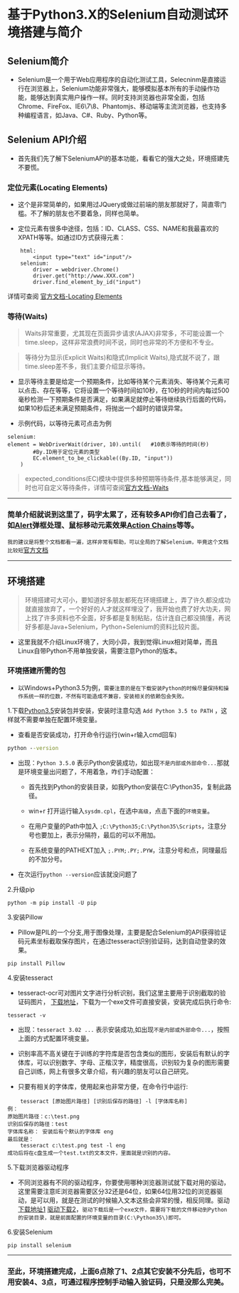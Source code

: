 # 基于Python3.X的Selenium自动测试环境搭建与简介

## Selenium简介
- Selenium是一个用于Web应用程序的自动化测试工具，Selecninm是直接运行在浏览器上，Selenium功能非常强大，能够模拟基本所有的手动操作功能，能够达到真实用户操作一样。同时支持浏览器也非常全面，包括Chrome、FireFox、IE6\7\8、Phantomjs、移动端等主流浏览器，也支持多种编程语言，如Java、C#、Ruby、Python等。

## Selenium API介绍

- 首先我们先了解下SeleniumAPI的基本功能，看看它的强大之处，环境搭建先不要慌。

### 定位元素(Locating Elements)
 
- 这个是非常简单的，如果用过JQuery或做过前端的朋友那就好了，简直零门槛。不了解的朋友也不要着急，同样也简单。

- 定位元素有很多中途径，包括：ID、CLASS、CSS、NAME和我最喜欢的XPATH等等。如通过ID方式获得元素：

```
    html:
        <input type="text" id="input"/>
    selenium: 
        driver = webdriver.Chrome()
        driver.get("http://www.XXX.com")
        driver.find_element_by_id("input")
```
详情可查阅 [官方文档-Locating Elements](http://selenium-python.readthedocs.io/locating-elements.html)

### 等待(Waits)

>Waits非常重要，尤其现在页面异步请求(AJAX)非常多，不可能设置一个time.sleep，这样非常浪费时间不说，同时也非常的不方便和不专业。

>等待分为显示(Explicit Waits)和隐式(Implicit Waits),隐式就不说了，跟time.sleep差不多，我们主要介绍显示等待。

- 显示等待主要是给定一个预期条件，比如等待某个元素消失、等待某个元素可以点击、存在等等，它将设置一个等待时间如10秒，在10秒的时间内每过500毫秒检测一下预期条件是否满足，如果满足就停止等待继续执行后面的代码，如果10秒后还未满足预期条件，将抛出一个超时的错误异常。

- 示例代码，以等待元素可点击为例
```
selenium:
element = WebDriverWait(driver, 10).until(   #10表示等待的时间(秒)
        #By.ID用于定位元素的类型
        EC.element_to_be_clickable((By.ID, "input"))
    )
```
>expected_conditions(EC)模块中提供多种预期等待条件,基本能够满足，同时也可自定义等待条件，详情可查阅[官方文档-Waits](http://selenium-python.readthedocs.io/waits.html)

---

### 简单介绍就说到这里了，码字太累了，还有较多API你们自己去看了，如[Alert](http://selenium-python.readthedocs.io/api.html#module-selenium.webdriver.common.alert)弹框处理、鼠标移动元素效果[Action Chains](http://selenium-python.readthedocs.io/api.html#module-selenium.webdriver.common.action_chains)等等。
`我的建议是将整个文档都看一遍，这样非常有帮助，可以全局的了解Selenium，毕竟这个文档比较短`[官方文档](http://selenium-python.readthedocs.io/)

---

## 环境搭建

>环境搭建可大可小，要知道好多朋友都死在环境搭建上，弄了许久都没成功就直接放弃了，一个好好的人才就这样埋没了，我开始也费了好大功夫，网上找了许多资料也不全面，好多都是复制粘贴，估计连自己都没搞懂，再说好多都是Java+Selenium，Python+Selenium的资料比较片面。

- 这里我就不介绍Linux环境了，大同小异，我到觉得Linux相对简单，而且Linux自带Python不用单独安装，需要注意Python的版本。

### 环境搭建所需的包

- 以Windows+Python3.5为例，`需要注意的是在下载安装Python的时候尽量保持和操作系统一样的位数，不然有可能造成不兼容，安装相关的依赖包会失败。`

1.下载[Python3.5](https://www.python.org/downloads/release/python-350/)安装包并安装，安装时注意勾选 `Add Python 3.5 to PATH` ，这样就不需要单独在配置环境变量。   
- 查看是否安装成功，打开命令行运行(win+r输入cmd回车)
```cmd shell
python --version  
```
- 出现：`Python 3.5.0` 表示Python安装成功，如出现`不是内部或外部命令...`那就是环境变量出问题了，不用着急，咋们手动配置：

    + 首先找到Python的安装目录，如我Python安装在C:\Python35，复制此路径。

    + win+r 打开运行输入`sysdm.cpl`，在选中`高级`，点击下面的`环境变量`。

    + 在用户变量的Path中加入 `;C:\Python35;C:\Python35\Scripts`，注意分号也要加上，表示分隔符，最后的可以不用加。

    + 在系统变量的PATHEXT加入 `;.PYM;.PY;.PYW`，注意分号和点，同理最后的不加分号。

- 在次运行`python --version`应该就没问题了

2.升级pip
```
python -m pip install -U pip
```
3.安装Pillow
- Pillow是PIL的一个分支,用于图像处理，主要是配合Selenium的API获得验证码元素坐标截取保存图片，在通过tesseract识别验证码，达到自动登录的效果。
```
pip install Pillow
```
4.安装tesseract

- tesseract-ocr可对图片文字进行分析识别，我们这里主要用于识别截取的验证码图片， [下载地址](https://sourceforge.net/projects/tesseract-ocr-alt/files/)，下载为一个exe文件可直接安装，安装完成后执行命令:
```
tesseract -v
```
- 出现：`tesseract 3.02 ...` 表示安装成功,如出现`不是内部或外部命令...`，按照上面的方式配置环境变量。

- 识别率高不高关键在于训练的字符库是否包含类似的图形，安装后有默认的字体库，可以识别数字、字母、正楷汉字，精度很高，识别较为复杂的图形需要自己训练，网上有很多文章介绍，有兴趣的朋友可以自己研究。

- 只要有相关的字体库，使用起来也非常方便，在命令行中运行:

```
    tesseract [原始图片路径] [识别后保存的路径] -l [字体库名称]
例：
原始图片路径：c:\test.png
识别后保存的路径：test
字体库名称： 安装后有个默认的字体库 eng
最后就是：
    tesseract c:\test.png test -l eng
成功后将在c盘生成一个test.txt的文本文件，里面就是识别的内容。
```
5.下载浏览器驱动程序

- 不同浏览器有不同的驱动程序，你要使用哪种浏览器测试就下载对用的驱动，这里需要注意IE浏览器需要区分32还是64位，如果64位用32位的浏览器驱动，是可以用，就是在测试的时候输入文本这些会非常的慢，相反同理。驱动[下载地址1](http://selenium-python.readthedocs.io/installation.html#drivers) [驱动下载2](http://www.seleniumhq.org/)，`驱动下载后是一个exe文件，需要将下载的文件移动到Python的安装目录，就是前面配置的环境变量的目录(C:\Python35\)即可。`

6.安装Selenium
```
pip install selenium
```
---
### 至此，环境搭建完成，上面6点除了1、2点其它安装不分先后，也可不用安装4、3点，可通过程序控制手动输入验证码，只是没那么完美。
